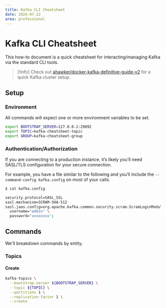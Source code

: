 ```yaml
---
title: Kafka CLI Cheatsheet
date: 2024-07-22
area: professional
---
```


# Kafka CLI Cheatsheet

This how-to document is a quick cheatsheet for interacting/managing Kafka via the standard CLI tools.

> [!info]
> Check out [ahawker/docker-kafka-definitive-guide-v2](https://github.com/ahawker/docker-kafka-definitive-guide-v2 "https://github.com/ahawker/docker-kafka-definitive-guide-v2") for a quick Kafka cluster setup.

## Setup
### Environment

All commands will expect one or more environment variables to be set.

```bash
export BOOTSTRAP_SERVER=127.0.0.1:29092
export TOPIC=kafka-cheatsheet-topic
export GROUP=kafka-cheatsheet-group
```

### Authentication/Authorization

If you are connecting to a production instance, it’s likely you’ll need SASL/TLS configuration for your secure connection.

For example, you have a file similar to the following and you’ll include the `--command-config kafka.config` on most of your calls.

```bash
$ cat kafka.config

security.protocol=SASL_SSL
sasl.mechanism=SCRAM-SHA-512
sasl.jaas.config=org.apache.kafka.common.security.scram.ScramLoginModule required \
  username="admin" \
  password="xxxxxxxx";
```

## Commands

We'll breakdown commands by entity.

### Topics

#### Create

```bash
kafka-topics \
  --bootstrap-server ${BOOTSTRAP_SERVER} \
  --topic ${TOPIC} \
  --partitions 1 \
  --replication-factor 1 \
  --create
```
